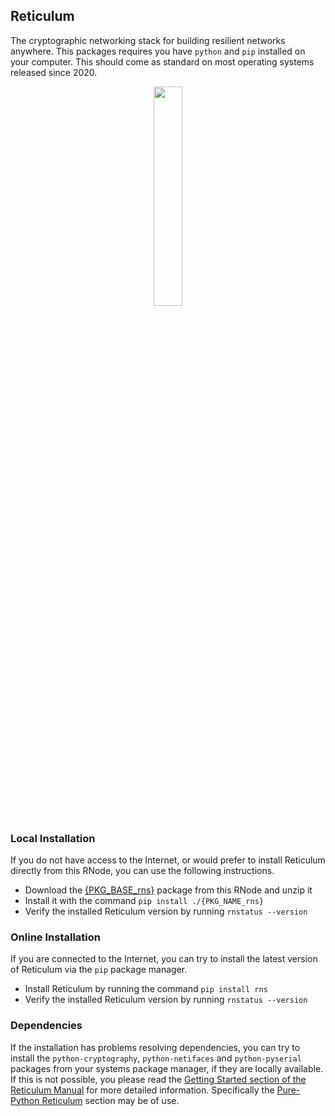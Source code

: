 [title]: <> (Reticulum)
## Reticulum
The cryptographic networking stack for building resilient networks anywhere. This packages requires you have `python` and `pip` installed on your computer. This should come as standard on most operating systems released since 2020.

<p align="center"><img width="30%" src="{ASSET_PATH}m/_static/rns_logo_512.png"></p>

### Local Installation
If you do not have access to the Internet, or would prefer to install Reticulum directly from this RNode, you can use the following instructions.

- Download the [{PKG_BASE_rns}]({ASSET_PATH}{PKG_rns}) package from this RNode and unzip it
- Install it with the command `pip install ./{PKG_NAME_rns}`
- Verify the installed Reticulum version by running `rnstatus --version`

### Online Installation
If you are connected to the Internet, you can try to install the latest version of Reticulum via the `pip` package manager.

- Install Reticulum by running the command `pip install rns`
- Verify the installed Reticulum version by running `rnstatus --version`

### Dependencies
If the installation has problems resolving dependencies, you can try to install the `python-cryptography`, `python-netifaces` and `python-pyserial` packages from your systems package manager, if they are locally available. If this is not possible, you please read the [Getting Started section of the Reticulum Manual]({ASSET_PATH}m/gettingstartedfast.html) for more detailed information. Specifically the [Pure-Python Reticulum]({ASSET_PATH}m/gettingstartedfast.html#pure-python-reticulum) section may be of use.